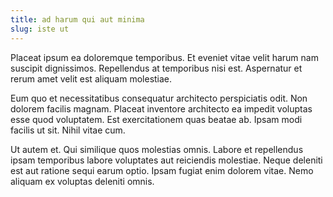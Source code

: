 ```yaml
---
title: ad harum qui aut minima
slug: iste ut
---
```


Placeat ipsum ea doloremque temporibus. Et eveniet vitae velit harum nam suscipit dignissimos. Repellendus at temporibus nisi est. Aspernatur et rerum amet velit est aliquam molestiae.

Eum quo et necessitatibus consequatur architecto perspiciatis odit. Non dolorem facilis magnam. Placeat inventore architecto ea impedit voluptas esse quod voluptatem. Est exercitationem quas beatae ab. Ipsam modi facilis ut sit. Nihil vitae cum.

Ut autem et. Qui similique quos molestias omnis. Labore et repellendus ipsam temporibus labore voluptates aut reiciendis molestiae. Neque deleniti est aut ratione sequi earum optio. Ipsam fugiat enim dolorem vitae. Nemo aliquam ex voluptas deleniti omnis.
